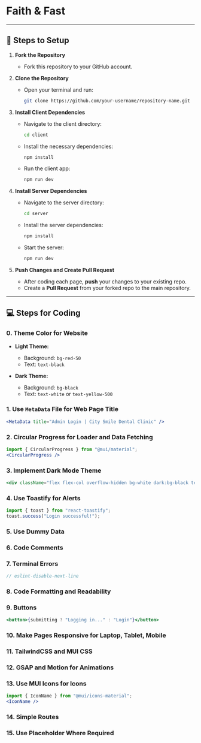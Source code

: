 # Faith & Fast

---

## 🚀 Steps to Setup

1. **Fork the Repository**
   - Fork this repository to your GitHub account.

2. **Clone the Repository**
   - Open your terminal and run:
     ```bash
     git clone https://github.com/your-username/repository-name.git
     ```

3. **Install Client Dependencies**
   - Navigate to the client directory:
     ```bash
     cd client
     ```
   - Install the necessary dependencies:
     ```bash
     npm install
     ```
   - Run the client app:
     ```bash
     npm run dev
     ```

4. **Install Server Dependencies**
   - Navigate to the server directory:
     ```bash
     cd server
     ```
   - Install the server dependencies:
     ```bash
     npm install
     ```
   - Start the server:
     ```bash
     npm run dev
     ```

5. **Push Changes and Create Pull Request**
   - After coding each page, **push** your changes to your existing repo.
   - Create a **Pull Request** from your forked repo to the main repository.

---

## 💻 Steps for Coding

### 0. Theme Color for Website

- **Light Theme:**
  - Background: `bg-red-50`
  - Text: `text-black`

- **Dark Theme:**
  - Background: `bg-black`
  - Text: `text-white` or `text-yellow-500`

### 1. Use `MetaData` File for Web Page Title

```jsx
<MetaData title="Admin Login | City Smile Dental Clinic" />
```

### 2. Circular Progress for Loader and Data Fetching

```jsx
import { CircularProgress } from "@mui/material";
<CircularProgress />
```

### 3. Implement Dark Mode Theme
```jsx
<div className="flex flex-col overflow-hidden bg-white dark:bg-black text-black dark:text-white">
```
### 4. Use Toastify for Alerts

```jsx
import { toast } from "react-toastify";
toast.success("Login successful!");
```

### 5. Use Dummy Data
### 6. Code Comments

### 7. Terminal Errors
```jsx
// eslint-disable-next-line
```

### 8. Code Formatting and Readability

### 9. Buttons
```jsx
<button>{submitting ? "Logging in..." : "Login"}</button>
```

### 10. Make Pages Responsive for Laptop, Tablet, Mobile

### 11. TailwindCSS and MUI CSS
### 12. GSAP and Motion for Animations

### 13. Use MUI Icons for Icons
```jsx
import { IconName } from "@mui/icons-material";
<IconName />
```

### 14. Simple Routes
### 15. Use Placeholder Where Required
